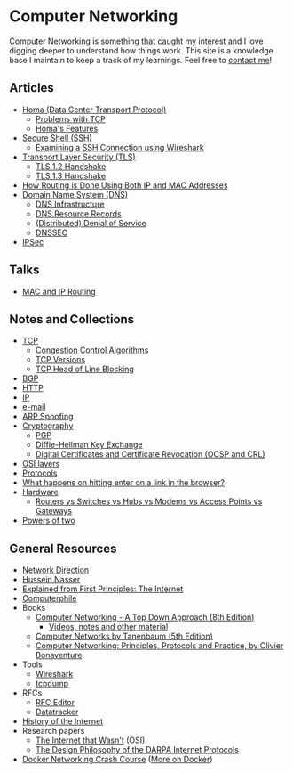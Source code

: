 # Computer Networking

Computer Networking is something that caught [my](https://harshkapadia.me) interest and I love digging deeper to understand how things work. This site is a knowledge base I maintain to keep a track of my learnings. Feel free to [contact me](https://links.harshkapadia.me)!

## Articles

-   [Homa (Data Center Transport Protocol)](homa.md)
    -   [Problems with TCP](homa.md#problems-with-tcp)
    -   [Homa's Features](homa.md#homa-features)
-   [Secure Shell (SSH)](ssh.md)
    -   [Examining a SSH Connection using Wireshark](ssh.md#a-ssh-connection)
-   [Transport Layer Security (TLS)](tls.md)
    -   [TLS 1.2 Handshake](tls.md#tls-12-handshake)
    -   [TLS 1.3 Handshake](tls.md#tls-13-handshake)
-   [How Routing is Done Using Both IP and MAC Addresses](https://talks.harshkapadia.me/mac-and-ip-routing/content)
-   [Domain Name System (DNS)](dns.md)
    -   [DNS Infrastructure](dns.md#dns-infrastructure)
    -   [DNS Resource Records](dns.md#common-dns-records)
    -   [(Distributed) Denial of Service](dns.md#distributed-denial-of-service)
    -   [DNSSEC](dns.md#dnssec)
-   [IPSec](ipsec.md)

## Talks

-   [MAC and IP Routing](https://talks.harshkapadia.me/mac-and-ip-routing)

## Notes and Collections

-   [TCP](tcp.md)
    -   [Congestion Control Algorithms](tcp.md#congestion-control-algorithms)
    -   [TCP Versions](tcp.md#versions-of-tcp)
    -   [TCP Head of Line Blocking](tcp.md#tcp-head-of-line-blocking)
-   [BGP](bgp.md)
-   [HTTP](http.md)
-   [IP](ip.md)
-   [e-mail](e-mail.md)
-   [ARP Spoofing](files/bu-cas-cs-558/assignments/e-mail-arp/index.html#_arp_spoofing)
-   [Cryptography](cryptography.md)
    -   [PGP](cryptography.md#pgp)
    -   [Diffie-Hellman Key Exchange](cryptography.md#diffie-hellman)
    -   [Digital Certificates and Certificate Revocation (OCSP and CRL)](#digital-certificates-and-certificate-revocation-ocsp-and-crl)
-   [OSI layers](osi-layers.md)
-   [Protocols](protocols.md)
-   [What happens on hitting enter on a link in the browser?](network-cycle.md)
-   [Hardware](hardware.md)
    -   [Routers vs Switches vs Hubs vs Modems vs Access Points vs Gateways](hardware.md#routers-vs-switches-vs-hubs-vs-modems-vs-access-points-vs-gateways)
-   [Powers of two](powers-of-two.md)

## General Resources

-   [Network Direction](https://www.youtube.com/watch?v=cNwEVYkx2Kk&list=PLDQaRcbiSnqF5U8ffMgZzS7fq1rHUI3Q8)
-   [Hussein Nasser](https://www.youtube.com/watch?v=V3ZPPPKEipA&list=PLQnljOFTspQUNnO4p00ua_C5mKTfldiYT)
-   [Explained from First Principles: The Internet](https://explained-from-first-principles.com/internet)
-   [Computerphile](https://www.youtube.com/user/Computerphile)
-   Books
    -   [Computer Networking - A Top Down Approach (8th Edition)](files/books/computer-networking-a-top-down-approach-8th-edition.pdf)
        -   [Videos, notes and other material](https://gaia.cs.umass.edu/kurose_ross/lectures.php)
    -   [Computer Networks by Tanenbaum (5th Edition)](files/books/computer-networks-tanenbaum-5th-edition.pdf)
    -   [Computer Networking: Principles, Protocols and Practice, by Olivier Bonaventure](https://www.computer-networking.info)
-   Tools
    -   [Wireshark](https://www.wireshark.org)
    -   [tcpdump](https://wizardzines.com/zines/tcpdump)
-   RFCs
    -   [RFC Editor](https://www.rfc-editor.org)
    -   [Datatracker](https://datatracker.ietf.org)
-   [History of the Internet](https://www.youtube.com/watch?v=9hIQjrMHTv4)
-   Research papers
    -   [The Internet that Wasn't](files/research-papers/the-internet-that-wasnt.pdf) (OSI)
    -   [The Design Philosophy of the DARPA Internet Protocols](files/research-papers/the-design-philosophy-of-the-darpa-internet-protocols.pdf)
-   [Docker Networking Crash Course](https://www.youtube.com/watch?v=OU6xOM0SE4o) ([More on Docker](https://harshkapadia2.github.io/docker))
